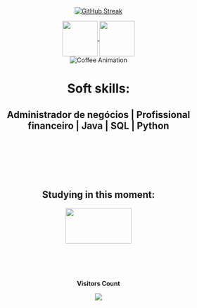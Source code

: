 
<br>
<br>

<div align="center">
 
[![GitHub Streak](https://github-readme-streak-stats.herokuapp.com?user=josyls&theme=violet-dark&locale=pt_BR&date_format=n%2Fj%5B%2FY%5D&card_width=900)](https://git.io/streak-stats)





</div>


<div align="center">



<a href="mailto:wellington.sousa@aluno.ifsp.edu.br">
<img align="center"  height="80" width="80" src="https://github.com/carolbarbosa101/carolbarbosa101/assets/44561610/2856fdde-3200-4398-8290-a0e45d3a35a0">
</a>


<a  href="(https://www.linkedin.com/in/wellington-oliveira-0b686364/)" target=_blank>
<img align="center"  height="80" width="80" src="https://github.com/carolbarbosa101/carolbarbosa101/assets/44561610/bc26a6f8-f0d3-4f15-82e1-55680c48f269">
</a>

</div>

<div align="center" >
   

<img src="https://i.pinimg.com/originals/1a/56/ea/1a56eaaaf78869d7c6e0e620b2b98394.gif" alt="Coffee Animation">

</div>


<h1 align="center">Soft skills:</h1>
<div align="center">
<h2>Administrador de negócios | Profissional financeiro | Java | SQL | Python</h2>

</div>


<br>
<br>
<br>
<br>
<br>


<h2 align="center"> Studying in this moment: </h2>


<div align="center">

<img align="center"  height="80" width="150" src="https://github.com/carolbarbosa101/carolbarbosa101/assets/126184343/da167c71-5022-4145-8c88-b0c8608d2685">

</div>


<div align="center">
 
<br>
<br>
<br>
<br>

<p align="centre"><b>Visitors Count</b></p>
 
<p align="center"><img align="center" src="https://visit-counter.vercel.app/counter.png?page=https%3A%2F%2Fgithub.com%2Fjosyls&s=50&c=db006a&bg=00000000&no=7&ff=digi&tb=Visits%3A++&ta=" /></p>
<br>
</div>


<br>
<br>


